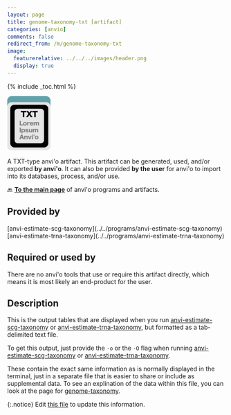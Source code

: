 ```yaml
---
layout: page
title: genome-taxonomy-txt [artifact]
categories: [anvio]
comments: false
redirect_from: /m/genome-taxonomy-txt
image:
  featurerelative: ../../../images/header.png
  display: true
---
```



{% include _toc.html %}


<img src="../../images/icons/TXT.png" alt="TXT" style="width:100px; border:none" />

A TXT-type anvi'o artifact. This artifact can be generated, used, and/or exported **by anvi'o**. It can also be provided **by the user** for anvi'o to import into its databases, process, and/or use.

🔙 **[To the main page](../../)** of anvi'o programs and artifacts.

## Provided by


<p style="text-align: left" markdown="1"><span class="artifact-p">[anvi-estimate-scg-taxonomy](../../programs/anvi-estimate-scg-taxonomy)</span> <span class="artifact-p">[anvi-estimate-trna-taxonomy](../../programs/anvi-estimate-trna-taxonomy)</span></p>


## Required or used by


There are no anvi'o tools that use or require this artifact directly, which means it is most likely an end-product for the user.


## Description

This is the output tables that are displayed when you run <span class="artifact-n">[anvi-estimate-scg-taxonomy](/software/anvio/help/main/programs/anvi-estimate-scg-taxonomy)</span> or <span class="artifact-n">[anvi-estimate-trna-taxonomy](/software/anvio/help/main/programs/anvi-estimate-trna-taxonomy)</span>, but formatted as a tab-delimited text file. 

To get this output, just provide the `-o` or the `-O` flag when running <span class="artifact-n">[anvi-estimate-scg-taxonomy](/software/anvio/help/main/programs/anvi-estimate-scg-taxonomy)</span> or <span class="artifact-n">[anvi-estimate-trna-taxonomy](/software/anvio/help/main/programs/anvi-estimate-trna-taxonomy)</span>. 

These contain the exact same information as is normally displayed in the terminal, just in a separate file that is easier to share or include as supplemental data. To see an explination of the data within this file, you can look at the page for <span class="artifact-n">[genome-taxonomy](/software/anvio/help/main/artifacts/genome-taxonomy)</span>. 


{:.notice}
Edit [this file](https://github.com/merenlab/anvio/tree/master/anvio/docs/artifacts/genome-taxonomy-txt.md) to update this information.

